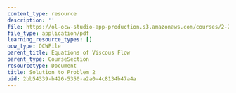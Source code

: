 ```yaml
---
content_type: resource
description: ''
file: https://ol-ocw-studio-app-production.s3.amazonaws.com/courses/2-25-advanced-fluid-mechanics-fall-2013/2bb54339b4265350a2a04c8134b47a4a_MIT2_25F13_Fin_2004_Q2Sol.pdf
file_type: application/pdf
learning_resource_types: []
ocw_type: OCWFile
parent_title: Equations of Viscous Flow
parent_type: CourseSection
resourcetype: Document
title: Solution to Problem 2
uid: 2bb54339-b426-5350-a2a0-4c8134b47a4a
---
```

